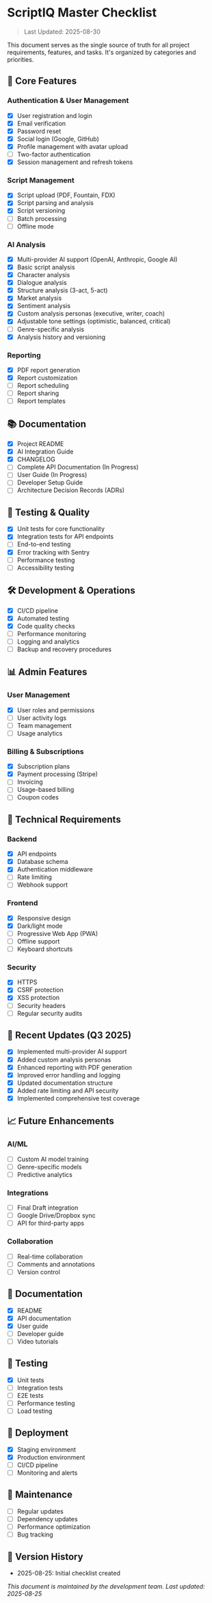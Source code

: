 # ScriptIQ Master Checklist

> Last Updated: 2025-08-30

This document serves as the single source of truth for all project requirements, features, and tasks. It's organized by categories and priorities.

## 🚀 Core Features

### Authentication & User Management
- [x] User registration and login
- [x] Email verification
- [x] Password reset
- [x] Social login (Google, GitHub)
- [x] Profile management with avatar upload
- [ ] Two-factor authentication
- [x] Session management and refresh tokens

### Script Management
- [x] Script upload (PDF, Fountain, FDX)
- [x] Script parsing and analysis
- [x] Script versioning
- [ ] Batch processing
- [ ] Offline mode

### AI Analysis
- [x] Multi-provider AI support (OpenAI, Anthropic, Google AI)
- [x] Basic script analysis
- [x] Character analysis
- [x] Dialogue analysis
- [x] Structure analysis (3-act, 5-act)
- [x] Market analysis
- [x] Sentiment analysis
- [x] Custom analysis personas (executive, writer, coach)
- [x] Adjustable tone settings (optimistic, balanced, critical)
- [ ] Genre-specific analysis
- [x] Analysis history and versioning

### Reporting
- [x] PDF report generation
- [x] Report customization
- [ ] Report scheduling
- [ ] Report sharing
- [ ] Report templates

## 📚 Documentation
- [x] Project README
- [x] AI Integration Guide
- [x] CHANGELOG
- [ ] Complete API Documentation (In Progress)
- [ ] User Guide (In Progress)
- [ ] Developer Setup Guide
- [ ] Architecture Decision Records (ADRs)

## 🧪 Testing & Quality
- [x] Unit tests for core functionality
- [x] Integration tests for API endpoints
- [ ] End-to-end testing
- [x] Error tracking with Sentry
- [ ] Performance testing
- [ ] Accessibility testing

## 🛠️ Development & Operations
- [x] CI/CD pipeline
- [x] Automated testing
- [x] Code quality checks
- [ ] Performance monitoring
- [ ] Logging and analytics
- [ ] Backup and recovery procedures

## 📊 Admin Features

### User Management
- [x] User roles and permissions
- [ ] User activity logs
- [ ] Team management
- [ ] Usage analytics

### Billing & Subscriptions
- [x] Subscription plans
- [x] Payment processing (Stripe)
- [ ] Invoicing
- [ ] Usage-based billing
- [ ] Coupon codes

## 🔧 Technical Requirements

### Backend
- [x] API endpoints
- [x] Database schema
- [x] Authentication middleware
- [ ] Rate limiting
- [ ] Webhook support

### Frontend
- [x] Responsive design
- [x] Dark/light mode
- [ ] Progressive Web App (PWA)
- [ ] Offline support
- [ ] Keyboard shortcuts

### Security
- [x] HTTPS
- [x] CSRF protection
- [x] XSS protection
- [ ] Security headers
- [ ] Regular security audits

## 🎯 Recent Updates (Q3 2025)
- [x] Implemented multi-provider AI support
- [x] Added custom analysis personas
- [x] Enhanced reporting with PDF generation
- [x] Improved error handling and logging
- [x] Updated documentation structure
- [x] Added rate limiting and API security
- [x] Implemented comprehensive test coverage

## 📈 Future Enhancements

### AI/ML
- [ ] Custom AI model training
- [ ] Genre-specific models
- [ ] Predictive analytics

### Integrations
- [ ] Final Draft integration
- [ ] Google Drive/Dropbox sync
- [ ] API for third-party apps

### Collaboration
- [ ] Real-time collaboration
- [ ] Comments and annotations
- [ ] Version control

## 📝 Documentation
- [x] README
- [x] API documentation
- [x] User guide
- [ ] Developer guide
- [ ] Video tutorials

## 🧪 Testing
- [x] Unit tests
- [ ] Integration tests
- [ ] E2E tests
- [ ] Performance testing
- [ ] Load testing

## 🚀 Deployment
- [x] Staging environment
- [x] Production environment
- [ ] CI/CD pipeline
- [ ] Monitoring and alerts

## 🔄 Maintenance
- [ ] Regular updates
- [ ] Dependency updates
- [ ] Performance optimization
- [ ] Bug tracking

## 📅 Version History
- 2025-08-25: Initial checklist created

*This document is maintained by the development team. Last updated: 2025-08-25*
